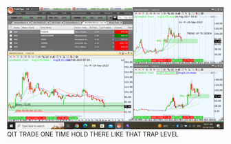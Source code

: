 ![](_attachments/Pasted%20image%2020240401092143.png)
QIT TRADE ONE TIME HOLD THERE LIKE THAT TRAP LEVEL
